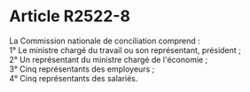 # Article R2522-8

  
La Commission nationale de conciliation comprend :   
1° Le ministre chargé du travail ou son représentant, président ;   
2° Un représentant du ministre chargé de l'économie ;   
3° Cinq représentants des employeurs ;   
4° Cinq représentants des salariés.